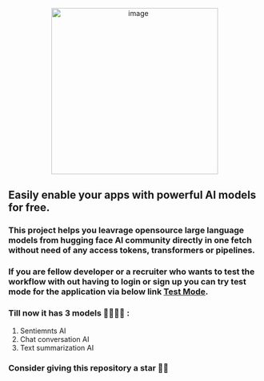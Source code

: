 <p align="center">
  <img width="333" alt="image" src="https://github.com/Axnjr/FreeAI-APIServices/assets/111436589/c9cb1114-c354-4811-98d2-2c1bdbb626f7">
</p>
 
## Easily enable your apps with powerful AI models for free. 
### This project helps you leavrage opensource large language models from hugging face AI community directly in one fetch without need of any access tokens, transformers or pipelines.

### If you are fellow developer or a recruiter who wants to test the workflow with out having to login or sign up you can try test mode for the application via below link [Test Mode](https://freeaiapi.vercel.app/dashboard?test=true).

### Till now it has 3 models  🤟🫡🙂😎 :
  1) Sentiemnts AI
  2) Chat conversation AI
  3) Text summarization AI

### Consider giving this repository a star 🙏🤗
